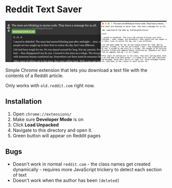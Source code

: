 # Reddit Text Saver

![banner](reddit-saver-banner.png)

Simple Chrome extension that lets you download a text file with the contents of a Reddit article.

Only works with `old.reddit.com` right now.

## Installation

1. Open `chrome://extensions/`
2. Make sure **Developer Mode** is on
3. Click **Load Unpacked**
4. Navigate to this directory and open it.
5. Green button will appear on Reddit pages

## Bugs

- Doesn't work in normal `reddit.com` - the class names get created dynamically - requires more JavaScript trickery to detect each section of text
- Doesn't work when the author has been `[deleted]`
